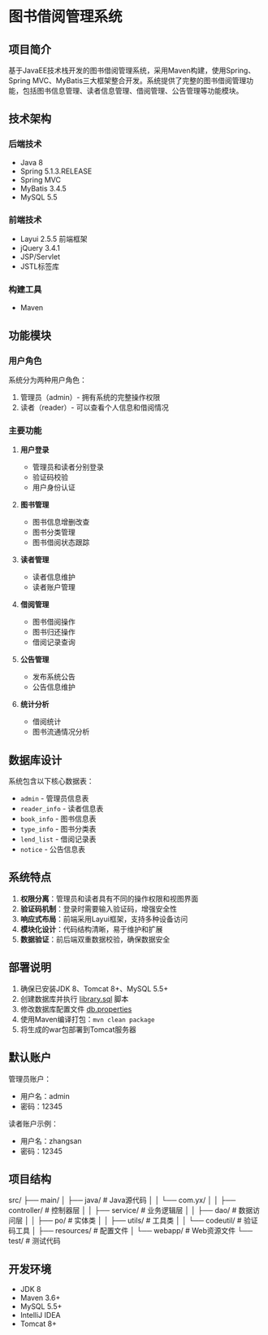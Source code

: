 # 图书借阅管理系统

## 项目简介

基于JavaEE技术栈开发的图书借阅管理系统，采用Maven构建，使用Spring、Spring MVC、MyBatis三大框架整合开发。系统提供了完整的图书借阅管理功能，包括图书信息管理、读者信息管理、借阅管理、公告管理等功能模块。

## 技术架构

### 后端技术
- Java 8
- Spring 5.1.3.RELEASE
- Spring MVC
- MyBatis 3.4.5
- MySQL 5.5

### 前端技术
- Layui 2.5.5 前端框架
- jQuery 3.4.1
- JSP/Servlet
- JSTL标签库

### 构建工具
- Maven

## 功能模块

### 用户角色
系统分为两种用户角色：
1. 管理员（admin）- 拥有系统的完整操作权限
2. 读者（reader）- 可以查看个人信息和借阅情况

### 主要功能
1. **用户登录**
   - 管理员和读者分别登录
   - 验证码校验
   - 用户身份认证

2. **图书管理**
   - 图书信息增删改查
   - 图书分类管理
   - 图书借阅状态跟踪

3. **读者管理**
   - 读者信息维护
   - 读者账户管理

4. **借阅管理**
   - 图书借阅操作
   - 图书归还操作
   - 借阅记录查询

5. **公告管理**
   - 发布系统公告
   - 公告信息维护

6. **统计分析**
   - 借阅统计
   - 图书流通情况分析

## 数据库设计

系统包含以下核心数据表：
- `admin` - 管理员信息表
- `reader_info` - 读者信息表
- `book_info` - 图书信息表
- `type_info` - 图书分类表
- `lend_list` - 借阅记录表
- `notice` - 公告信息表


## 系统特点

1. **权限分离**：管理员和读者具有不同的操作权限和视图界面
2. **验证码机制**：登录时需要输入验证码，增强安全性
3. **响应式布局**：前端采用Layui框架，支持多种设备访问
4. **模块化设计**：代码结构清晰，易于维护和扩展
5. **数据验证**：前后端双重数据校验，确保数据安全

## 部署说明

1. 确保已安装JDK 8、Tomcat 8+、MySQL 5.5+
2. 创建数据库并执行 [library.sql](library.sql) 脚本
3. 修改数据库配置文件 [db.properties](src/main/resources/db.properties)
4. 使用Maven编译打包：`mvn clean package`
5. 将生成的war包部署到Tomcat服务器

## 默认账户

管理员账户：
- 用户名：admin
- 密码：12345

读者账户示例：
- 用户名：zhangsan
- 密码：12345

## 项目结构
src/ 
├── main/
│ ├── java/ # Java源代码 
│ │ └── com.yx/ 
│ │ ├── controller/ # 控制器层 
│ │ ├── service/ # 业务逻辑层 
│ │ ├── dao/ # 数据访问层 
│ │ ├── po/ # 实体类 
│ │ ├── utils/ # 工具类 
│ │ └── codeutil/ # 验证码工具 
│ ├── resources/ # 配置文件 
│ └── webapp/ # Web资源文件 
└── test/ # 测试代码

## 开发环境

- JDK 8
- Maven 3.6+
- MySQL 5.5+
- IntelliJ IDEA
- Tomcat 8+



